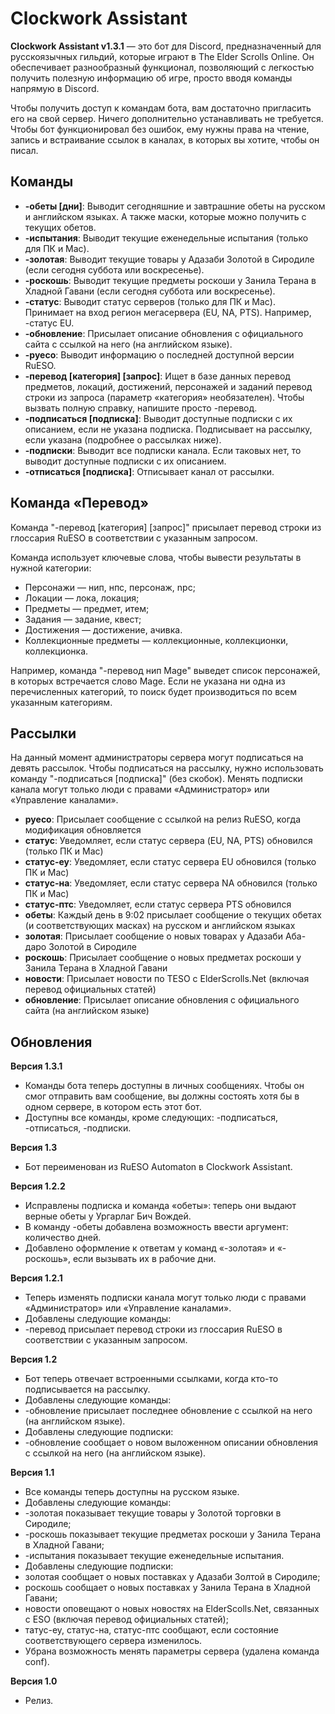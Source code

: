 <h1>Clockwork Assistant</h1>
<p><b>Clockwork Assistant v1.3.1</b> — это бот для Discord, предназначенный для русскоязычных гильдий, которые играют в The Elder Scrolls Online. Он обеспечивает разнообразный функционал, позволяющий с легкостью получить полезную информацию об игре, просто вводя команды напрямую в Discord.

Чтобы получить доступ к командам бота, вам достаточно пригласить его на свой сервер. Ничего дополнительно устанавливать не требуется. Чтобы бот функционировал без ошибок, ему нужны права на чтение, запись и встраивание ссылок в каналах, в которых вы хотите, чтобы он писал.</p>
<h2>Команды</h2>
<ul>
<li><b>-обеты [дни]</b>: Выводит сегодняшние и завтрашние обеты на русском и английском языках. А также маски, которые можно получить с текущих обетов.</li>
<li><b>-испытания</b>: Выводит текущие еженедельные испытания (только для ПК и Mac).</li>
<li><b>-золотая</b>: Выводит текущие товары у Адазаби Золотой в Сиродиле (если сегодня суббота или воскресенье).</li>
<li><b>-роскошь</b>: Выводит текущие предметы роскоши у Занила Терана в Хладной Гавани (если сегодня суббота или воскресенье).</li>
<li><b>-статус</b>: Выводит статус серверов (только для ПК и Mac). Принимает на вход регион мегасервера (EU, NA, PTS).
Например, -статус EU.</li>
<li><b>-обновление</b>: Присылает описание обновления с официального сайта с ссылкой на него (на английском языке).</li>
<li><b>-руесо</b>: Выводит информацию о последней доступной версии RuESO.</li>
<li><b>-перевод [категория] [запрос]</b>: Ищет в базе данных перевод предметов, локаций, достижений, персонажей и заданий перевод строки из запроса (параметр «категория» необязателен). Чтобы вызвать полную справку, напишите просто -перевод.</li>
<li><b>-подписаться [подписка]</b>: Выводит доступные подписки с их описанием, если не указана подписка. Подписывает на рассылку, если указана (подробнее о рассылках ниже).</li>
<li><b>-подписки</b>: Выводит все подписки канала. Если таковых нет, то выводит доступные подписки с их описанием.</li>
<li><b>-отписаться [подписка]</b>:	Отписывает канал от рассылки.</li>
</ul>
<h2>Команда «Перевод»</h2>
Команда "-перевод [категория] [запрос]" присылает перевод строки из глоссария RuESO в соответствии с указанным запросом.

Команда использует ключевые слова, чтобы вывести результаты в нужной категории:
<ul>
<li>Персонажи — нип, нпс, персонаж, npc;</li>
<li>Локации — лока, локация;</li>
<li>Предметы — предмет, итем;</li>
<li>Задания — задание, квест;</li>
<li>Достижения — достижение, ачивка.</li>
<li>Коллекционные предметы — коллекционные, коллекционки, коллекционка.</li>
</ul>
Например, команда "-перевод нип Mage" выведет список персонажей, в которых встречается слово Mage. Если не указана ни одна из перечисленных категорий, то поиск будет производиться по всем указанным категориям.
<h2>Рассылки</h2>
На данный момент администраторы сервера могут подписаться на девять рассылок. Чтобы подписаться на рассылку, нужно использовать команду "-подписаться [подписка]" (без скобок). Менять подписки канала могут только люди с правами «Администратор» или «Управление каналами».
<ul>
<li><b>руесо</b>: Присылает сообщение с ссылкой на релиз RuESO, когда модификация обновляется</li>
<li><b>статус</b>: Уведомляет, если статус сервера (EU, NA, PTS) обновился (только ПК и Mac)</li>
<li><b>статус-еу</b>: Уведомляет, если статус сервера EU обновился (только ПК и Mac)</li>
<li><b>статус-на</b>: Уведомляет, если статус сервера NA обновился (только ПК и Mac)</li>
<li><b>статус-птс</b>: Уведомляет, если статус сервера PTS обновился</li>
<li><b>обеты</b>: Каждый день в 9:02 присылает сообщение о текущих обетах (и соответствующих масках) на русском и английском языках</li>
<li><b>золотая</b>: Присылает сообщение о новых товарах у Адазаби Аба-даро Золотой в Сиродиле</li>
<li><b>роскошь</b>: Присылает сообщение о новых предметах роскоши у Занила Терана в Хладной Гавани</li>
<li><b>новости</b>: Присылает новости по TESO с ElderScrolls.Net (включая перевод официальных статей)</li>
<li><b>обновление</b>: Присылает описание обновления с официального сайта (на английском языке)</li>
</ul>
<h2>Обновления</h2>
<b>Версия 1.3.1</b>
<ul>
<li>Команды бота теперь доступны в личных сообщениях. Чтобы он смог отправить вам сообщение, вы должны состоять хотя бы в одном сервере, в котором есть этот бот.
<li>Доступны все команды, кроме следующих: -подписаться, -отписаться, -подписки.</li></li>
</ul>
<b>Версия 1.3</b>
<ul>
<li>Бот переименован из RuESO Automaton в Clockwork Assistant.</li>
</ul>
<b>Версия 1.2.2</b>
<ul>
<li>Исправлены подписка и команда «обеты»: теперь они выдают верные обеты у Ургарлаг Бич Вождей.
<li>В команду -обеты добавлена возможность ввести аргумент: количество дней.
<li>Добавлено оформление к ответам у команд «-золотая» и «-роскошь», если вызывать их в рабочие дни.
</ul>
<b>Версия 1.2.1</b>
<ul>
<li>Теперь изменять подписки канала могут только люди с правами «Администратор» или «Управление каналами».</li>
<li>Добавлены следующие команды:</li>
<li>-перевод присылает перевод строки из глоссария RuESO в соответствии с указанным запросом.</li>
</ul>
<b>Версия 1.2</b>
<ul>
<li>Бот теперь отвечает встроенными ссылками, когда кто-то подписывается на рассылку.</li>
<li>Добавлены следующие команды:</li>
<li>-обновление присылает последнее обновление с ссылкой на него (на английском языке).</li>
<li>Добавлены следующие подписки:</li>
<li>-обновление сообщает о новом выложенном описании обновления с ссылкой на него (на английском языке).</li>
</ul>
<b>Версия 1.1</b>
<ul>
<li>Все команды теперь доступны на русском языке.
<li>Добавлены следующие команды:
<li>-золотая показывает текущие товары у Золотой торговки в Сиродиле;
<li>-роскошь показывает текущие предметах роскоши у Занила Терана в Хладной Гавани;
<li>-испытания показывает текущие еженедельные испытания.
<li>Добавлены следующие подписки:
<li>золотая сообщает о новых поставках у Адазаби Золтой в Сиродиле;
<li>роскошь сообщает о новых поставках у Занила Терана в Хладной Гавани;
<li>новости оповещают о новых новостях на ElderScolls.Net, связанных с ESO (включая перевод официальных статей);
<li>татус-еу, статус-на, статус-птс сообщают, если состояние соответствующего сервера изменилось.
<li>Убрана возможность менять параметры сервера (удалена команда conf).</li>
</ul>
<b>Версия 1.0</b>
<ul>
<li>Релиз.</li>
</ul>
